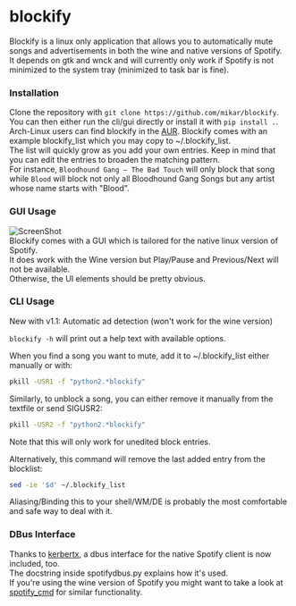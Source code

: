 # blockify

Blockify is a linux only application that allows you to automatically mute songs and advertisements in both the wine and native versions of Spotify.  
It depends on gtk and wnck and will currently only work if Spotify is not minimized to the system tray (minimized to task bar is fine). 

### Installation
Clone the repository with `git clone https://github.com/mikar/blockify`.  
You can then either run the cli/gui directly or install it with `pip install .`. 
Arch-Linux users can find blockify in the [AUR](https://aur.archlinux.org/packages/blockify/).
Blockify comes with an example blockify_list which you may copy to ~/.blockify_list.  
The list will quickly grow as you add your own entries. Keep in mind that you can edit the entries to broaden the matching pattern.  
For instance, `Bloodhound Gang – The Bad Touch` will only block that song while `Blood` will block not only all Bloodhound Gang Songs but any artist whose name starts with "Blood".  

### GUI Usage
![ScreenShot](http://a.pomf.se/dzngqg.png)  
Blockify comes with a GUI which is tailored for the native linux version of Spotify.  
It does work with the Wine version but Play/Pause and Previous/Next will not be available.  
Otherwise, the UI elements should be pretty obvious.

### CLI Usage

New with v1.1: Automatic ad detection (won't work for the wine version)

`blockify -h` will print out a help text with available options.

When you find a song you want to mute, add it to ~/.blockify_list either manually or with:
``` bash
pkill -USR1 -f "python2.*blockify"
```

Similarly, to unblock a song, you can either remove it manually from the textfile or send SIGUSR2:
``` bash
pkill -USR2 -f "python2.*blockify"
```
Note that this will only work for unedited block entries.  

Alternatively, this command will remove the last added entry from the blocklist:
``` bash
sed -ie '$d' ~/.blockify_list
```

Aliasing/Binding this to your shell/WM/DE is probably the most comfortable and safe way to deal with it.

### DBus Interface

Thanks to [kerbertx](https://github.com/kebertx/blockify), a dbus interface for the native Spotify client is now included, too.  
The docstring inside spotifydbus.py explains how it's used.  
If you're using the wine version of Spotify you might want to take a look at [spotify_cmd](https://code.google.com/p/spotifycmd/) for similar functionality.